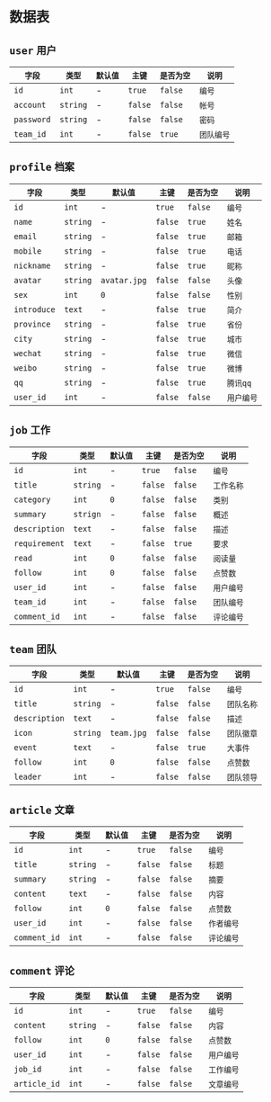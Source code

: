 # `数据表`

## `user` `用户`

`字段`|`类型`|`默认值`|`主键`|`是否为空`|`说明`
--|--|--|--|--|--
`id`|`int`|-|`true`|`false`|`编号`
`account`|`string`|-|`false`|`false`|`帐号`
`password`|`string`|-|`false`|`false`|`密码`
`team_id`|`int`|-|`false`|`true`|`团队编号`

## `profile` `档案`
`字段`|`类型`|`默认值`|`主键`|`是否为空`|`说明`
--|--|--|--|--|--
`id`|`int`|-|`true`|`false`|`编号`
`name`|`string`|-|`false`|`true`|`姓名`
`email`|`string`|-|`false`|`true`|`邮箱`
`mobile`|`string`|-|`false`|`true`|`电话`
`nickname`|`string`|-|`false`|`true`|`昵称`
 `avatar`|`string`|`avatar.jpg`|`false`|`false`|`头像`
`sex`|`int`|`0`|`false`|`false`|`性别`
`introduce`|`text`|-|`false`|`true`|`简介`
`province`|`string`|-|`false`|`true`|`省份`
`city`|`string`|-|`false`|`true`|`城市`
`wechat`|`string`|-|`false`|`true`|`微信`
`weibo`|`string`|-|`false`|`true`|`微博`
`qq`|`string`|-|`false`|`true`|`腾讯qq`
`user_id`|`int`|-|`false`|`false`|`用户编号`

## `job` `工作`

`字段`|`类型`|`默认值`|`主键`|`是否为空`|`说明`
--|--|--|--|--|--
`id`|`int`|-|`true`|`false`|`编号`
`title`|`string`|-|`false`|`false`|`工作名称`
`category`|`int`|`0`|`false`|`false`|`类别`
`summary`|`strign`|-|`false`|`false`|`概述`
`description`|`text`|-|`false`|`false`|`描述`
`requirement`|`text`|-|`false`|`true`|`要求`
`read`|`int`|`0`|`false`|`false`|`阅读量`
`follow`|`int`|`0`|`false`|`false`|`点赞数`
`user_id`|`int`|-|`false`|`false`|`用户编号`
`team_id`|`int`|-|`false`|`false`|`团队编号`
`comment_id`|`int`|-|`false`|`false`|`评论编号`

## `team` `团队`

`字段`|`类型`|`默认值`|`主键`|`是否为空`|`说明`
--|--|--|--|--|--
`id`|`int`|-|`true`|`false`|`编号`
`title`|`string`|-|`false`|`false`|`团队名称`
`description`|`text`|-|`false`|`false`|`描述`
`icon`|`string`|`team.jpg`|`false`|`false`|`团队徽章`
`event`|`text`|-|`false`|`true`|`大事件`
`follow`|`int`|`0`|`false`|`false`|`点赞数`
`leader`|`int`|-|`false`|`false`|`团队领导`

## `article` `文章`

`字段`|`类型`|`默认值`|`主键`|`是否为空`|`说明`
--|--|--|--|--|--
`id`|`int`|-|`true`|`false`|`编号`
`title`|`string`|-|`false`|`false`|`标题`
`summary`|`string`|-|`false`|`false`|`摘要`
`content`|`text`|-|`false`|`false`|`内容`
`follow`|`int`|`0`|`false`|`false`|`点赞数`
`user_id`|`int`|-|`false`|`false`|`作者编号`
`comment_id`|`int`|-|`false`|`false`|`评论编号`

## `comment` `评论`

`字段`|`类型`|`默认值`|`主键`|`是否为空`|`说明`
--|--|--|--|--|--
`id`|`int`|-|`true`|`false`|`编号`
`content`|`string`|-|`false`|`false`|`内容`
`follow`|`int`|`0`|`false`|`false`|`点赞数`
`user_id`|`int`|-|`false`|`false`|`用户编号`
`job_id`|`int`|-|`false`|`false`|`工作编号`
`article_id`|`int`|-|`false`|`false`|`文章编号`